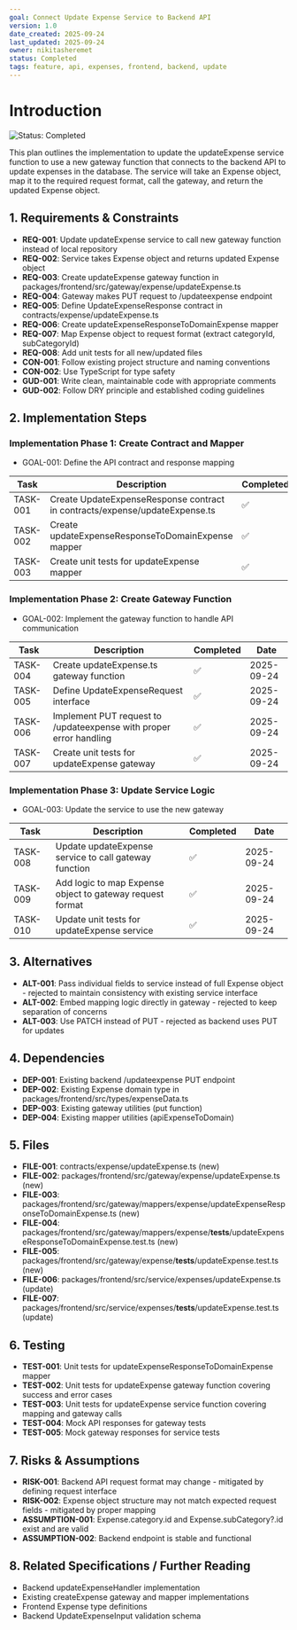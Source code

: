 ```yaml
---
goal: Connect Update Expense Service to Backend API
version: 1.0
date_created: 2025-09-24
last_updated: 2025-09-24
owner: nikitasheremet
status: Completed
tags: feature, api, expenses, frontend, backend, update
---
```


# Introduction

![Status: Completed](https://img.shields.io/badge/status-Completed-green)

This plan outlines the implementation to update the updateExpense service function to use a new gateway function that connects to the backend API to update expenses in the database. The service will take an Expense object, map it to the required request format, call the gateway, and return the updated Expense object.

## 1. Requirements & Constraints

- **REQ-001**: Update updateExpense service to call new gateway function instead of local repository
- **REQ-002**: Service takes Expense object and returns updated Expense object
- **REQ-003**: Create updateExpense gateway function in packages/frontend/src/gateway/expense/updateExpense.ts
- **REQ-004**: Gateway makes PUT request to /updateexpense endpoint
- **REQ-005**: Define UpdateExpenseResponse contract in contracts/expense/updateExpense.ts
- **REQ-006**: Create updateExpenseResponseToDomainExpense mapper
- **REQ-007**: Map Expense object to request format (extract categoryId, subCategoryId)
- **REQ-008**: Add unit tests for all new/updated files
- **CON-001**: Follow existing project structure and naming conventions
- **CON-002**: Use TypeScript for type safety
- **GUD-001**: Write clean, maintainable code with appropriate comments
- **GUD-002**: Follow DRY principle and established coding guidelines

## 2. Implementation Steps

### Implementation Phase 1: Create Contract and Mapper

- GOAL-001: Define the API contract and response mapping

| Task     | Description                                                                 | Completed | Date       |
| -------- | --------------------------------------------------------------------------- | --------- | ---------- |
| TASK-001 | Create UpdateExpenseResponse contract in contracts/expense/updateExpense.ts | ✅        | 2025-09-24 |
| TASK-002 | Create updateExpenseResponseToDomainExpense mapper                          | ✅        | 2025-09-24 |
| TASK-003 | Create unit tests for updateExpense mapper                                  | ✅        | 2025-09-24 |

### Implementation Phase 2: Create Gateway Function

- GOAL-002: Implement the gateway function to handle API communication

| Task     | Description                                                        | Completed | Date       |
| -------- | ------------------------------------------------------------------ | --------- | ---------- |
| TASK-004 | Create updateExpense.ts gateway function                           | ✅        | 2025-09-24 |
| TASK-005 | Define UpdateExpenseRequest interface                              | ✅        | 2025-09-24 |
| TASK-006 | Implement PUT request to /updateexpense with proper error handling | ✅        | 2025-09-24 |
| TASK-007 | Create unit tests for updateExpense gateway                        | ✅        | 2025-09-24 |

### Implementation Phase 3: Update Service Logic

- GOAL-003: Update the service to use the new gateway

| Task     | Description                                               | Completed | Date       |
| -------- | --------------------------------------------------------- | --------- | ---------- |
| TASK-008 | Update updateExpense service to call gateway function     | ✅        | 2025-09-24 |
| TASK-009 | Add logic to map Expense object to gateway request format | ✅        | 2025-09-24 |
| TASK-010 | Update unit tests for updateExpense service               | ✅        | 2025-09-24 |

## 3. Alternatives

- **ALT-001**: Pass individual fields to service instead of full Expense object - rejected to maintain consistency with existing service interface
- **ALT-002**: Embed mapping logic directly in gateway - rejected to keep separation of concerns
- **ALT-003**: Use PATCH instead of PUT - rejected as backend uses PUT for updates

## 4. Dependencies

- **DEP-001**: Existing backend /updateexpense PUT endpoint
- **DEP-002**: Existing Expense domain type in packages/frontend/src/types/expenseData.ts
- **DEP-003**: Existing gateway utilities (put function)
- **DEP-004**: Existing mapper utilities (apiExpenseToDomain)

## 5. Files

- **FILE-001**: contracts/expense/updateExpense.ts (new)
- **FILE-002**: packages/frontend/src/gateway/expense/updateExpense.ts (new)
- **FILE-003**: packages/frontend/src/gateway/mappers/expense/updateExpenseResponseToDomainExpense.ts (new)
- **FILE-004**: packages/frontend/src/gateway/mappers/expense/**tests**/updateExpenseResponseToDomainExpense.test.ts (new)
- **FILE-005**: packages/frontend/src/gateway/expense/**tests**/updateExpense.test.ts (new)
- **FILE-006**: packages/frontend/src/service/expenses/updateExpense.ts (update)
- **FILE-007**: packages/frontend/src/service/expenses/**tests**/updateExpense.test.ts (update)

## 6. Testing

- **TEST-001**: Unit tests for updateExpenseResponseToDomainExpense mapper
- **TEST-002**: Unit tests for updateExpense gateway function covering success and error cases
- **TEST-003**: Unit tests for updateExpense service function covering mapping and gateway calls
- **TEST-004**: Mock API responses for gateway tests
- **TEST-005**: Mock gateway responses for service tests

## 7. Risks & Assumptions

- **RISK-001**: Backend API request format may change - mitigated by defining request interface
- **RISK-002**: Expense object structure may not match expected request fields - mitigated by proper mapping
- **ASSUMPTION-001**: Expense.category.id and Expense.subCategory?.id exist and are valid
- **ASSUMPTION-002**: Backend endpoint is stable and functional

## 8. Related Specifications / Further Reading

- Backend updateExpenseHandler implementation
- Existing createExpense gateway and mapper implementations
- Frontend Expense type definitions
- Backend UpdateExpenseInput validation schema
